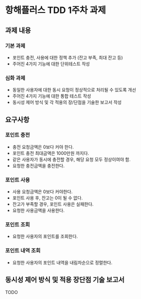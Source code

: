 # 항해플러스 TDD 1주차 과제 

## 과제 내용 

### 기본 과제 
+ 포인트 충전, 사용에 대한 정책 추가 (잔고 부족, 최대 잔고 등)
+ 주어진 4가지 기능에 대한 단위테스트 작성

### 심화 과제 
+ 동일한 사용자에 대한 동시 요청이 정상적으로 처리될 수 있도록 개선
+ 주어진 4가지 기능에 대한 통합 테스트 작성 
+ 동시성 제어 방식 및 각 적용의 장/단점을 기술한 보고서 작성

## 요구사항

### 포인트 충전
+ 충전 요청금액은 0보다 커야 한다. 
+ 포인트 충전 최대금액은 1000만원 까지다.
+ 같은 사용자가 동시에 충전할 경우, 해당 요청 모두 정상이여야 함. 
+ 요청한 충전금액을 충전한다. 

### 포인트 사용
+ 사용 요청금액은 0보다 커야한다.
+ 포인트 사용 후, 잔고는 0이 될 수 없다.
+ 잔고가 부족할 경우, 포인트 사용은 실패한다.
+ 요청한 사용금액을 사용한다. 

### 포인트 조회 
+ 요청한 사용자의 포인트를 조회한다. 

### 포인트 내역 조회 
+ 요청한 사용자의 포인트 내역을 내림차순으로 정렬한다.

## 동시성 제어 방식 및 적용 장단점 기술 보고서

TODO
